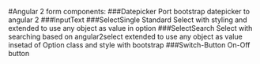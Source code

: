 #Angular 2 form components:
###Datepicker
  Port bootstrap datepicker to angular 2
###InputText
###SelectSingle
  Standard Select with styling and extended to use any object as value in option
###SelectSearch
  Select with searching based on angular2select extended to use any object as value insetad of Option class and style with      bootstrap
###Switch-Button
  On-Off button
